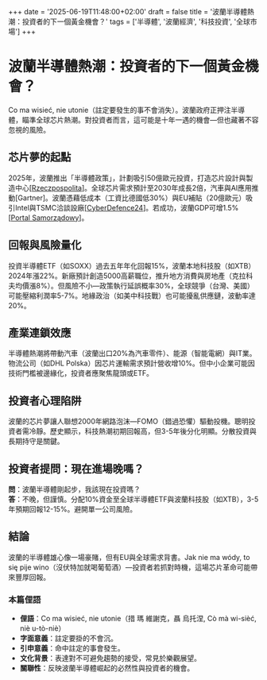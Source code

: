 +++
date = '2025-06-19T11:48:00+02:00'
draft = false
title = '波蘭半導體熱潮：投資者的下一個黃金機會？'
tags = ['半導體', '波蘭經濟', '科技投資', '全球市場']
+++

# 波蘭半導體熱潮：投資者的下一個黃金機會？

Co ma wisieć, nie utonie（註定要發生的事不會消失）。波蘭政府正押注半導體，瞄準全球芯片熱潮。對投資者而言，這可能是十年一遇的機會—但也藏著不容忽視的風險。

## 芯片夢的起點
2025年，波蘭推出「半導體政策」，計劃吸引50億歐元投資，打造芯片設計與製造中心[[Rzeczpospolita](https://cyfrowa.rp.pl/globalne-interesy/art42557121-do-polski-maja-trafic-duze-inwestycje-chipowe-rzad-ma-plan)]。全球芯片需求預計至2030年成長2倍，汽車與AI應用推動[Gartner]。波蘭憑藉低成本（工資比德國低30%）與EU補貼（20億歐元）吸引Intel與TSMC洽談設廠[[CyberDefence24](https://cyberdefence24.pl/polityka-i-prawo/polska-celuje-w-nowoczesne-technologie-ministerstwo-opublikowalo-polityke-polprzewodnikowa)]。若成功，波蘭GDP可增1.5%[[Portal Samorządowy](https://www.portalsamorzadowy.pl/finanse/mc-projekt-tzw-polityki-polprzewodnikowej-zostanie-przyjety-rzad,617022.html)]。

## 回報與風險量化
投資半導體ETF（如SOXX）過去五年年化回報15%，波蘭本地科技股（如XTB）2024年漲22%。新廠預計創造5000高薪職位，推升地方消費與房地產（克拉科夫均價漲8%）。但風險不小—政策執行延誤概率30%，全球競爭（台灣、美國）可能壓縮利潤率5-7%。地緣政治（如美中科技戰）也可能擾亂供應鏈，波動率達20%。

## 產業連鎖效應
半導體熱潮將帶動汽車（波蘭出口20%為汽車零件）、能源（智能電網）與IT業。物流公司（如DHL Polska）因芯片運輸需求預計營收增10%。但中小企業可能因技術門檻被邊緣化，投資者應聚焦龍頭或ETF。

## 投資者心理陷阱
波蘭的芯片夢讓人聯想2000年網路泡沫—FOMO（錯過恐懼）驅動投機。聰明投資者需冷靜。歷史顯示，科技熱潮初期回報高，但3-5年後分化明顯。分散投資與長期持守是關鍵。

## 投資者提問：現在進場晚嗎？
**問**：波蘭半導體剛起步，我該現在投資嗎？  
**答**：不晚，但謹慎。分配10%資金至全球半導體ETF與波蘭科技股（如XTB），3-5年預期回報12-15%。避開單一公司風險。

## 結論
波蘭的半導體雄心像一場豪賭，但有EU與全球需求背書。Jak nie ma wódy, to się pije wino（沒伏特加就喝葡萄酒）—投資者若抓對時機，這場芯片革命可能帶來豐厚回報。

### 本篇俚語
- **俚語**：Co ma wisieć, nie utonie（措 瑪 維謝克，聶 烏托涅, Cò mà wi-sièć, niè u-tò-niè）  
- **字面意義**：註定要掛的不會沉。  
- **引申意義**：命中註定的事會發生。  
- **文化背景**：表達對不可避免趨勢的接受，常見於樂觀展望。  
- **關聯性**：反映波蘭半導體崛起的必然性與投資者的機會。